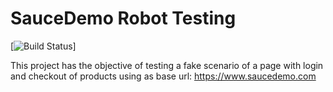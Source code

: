 # SauceDemo Robot Testing

[![ Build Status ](https://github.com/AlexandreMiranda97/RobotTesting/tree/refs/heads/main)]

This project has the objective of testing a fake scenario of a page with login and checkout of products using as base url: https://www.saucedemo.com
